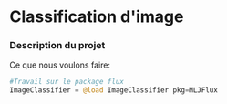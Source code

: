 # Classification d'image

### Description du projet

Ce que nous voulons faire: 

```julia (editor=true, logging=true, output=true)
#Travail sur le package flux 
ImageClassifier = @load ImageClassifier pkg=MLJFlux

```
